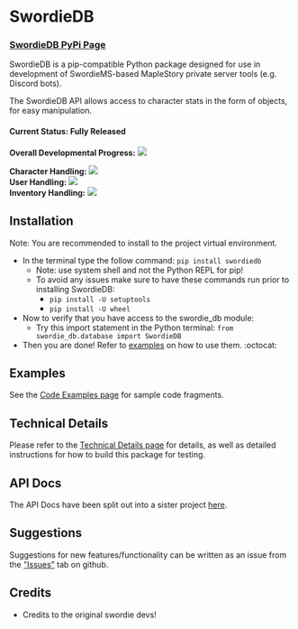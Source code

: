 # SwordieDB
### [SwordieDB PyPi Page](https://pypi.org/project/swordiedb/)

SwordieDB is a pip-compatible Python package designed for use in development of SwordieMS-based MapleStory private server tools (e.g. Discord bots).  

The SwordieDB API allows access to character stats in the form of objects, for easy manipulation.  

#### **Current Status:** Fully Released
**Overall Developmental Progress:** ![](https://progress-bar.dev/100) 
  
**Character Handling:** ![](https://progress-bar.dev/100)    
**User Handling:** ![](https://progress-bar.dev/100)    
**Inventory Handling:** ![](https://progress-bar.dev/100)    
## Installation
Note: You are recommended to install to the project virtual environment.
- In the terminal type the follow command: `pip install swordiedb`  
    - Note: use system shell and not the Python REPL for pip!
    - To avoid any issues make sure to have these commands run prior to installing SwordieDB:
        - `pip install -U setuptools`
        - `pip install -U wheel`
- Now to verify that you have access to the swordie_db module:
    - Try this import statement in the Python terminal: `from swordie_db.database import SwordieDB`
- Then you are done! Refer to [examples](https://github.com/Bratah123/SwordieDB/wiki/Sample-Code-Fragments) on how to use them. :octocat:
## Examples
See the [Code Examples page](https://github.com/Bratah123/SwordieDB/wiki/Sample-Code-Fragments) for sample code fragments.
## Technical Details
Please refer to the [Technical Details page](https://github.com/Bratah123/SwordieDB/wiki/Technical-Details) for details, as well as detailed instructions for how to build this package for testing.  
## API Docs
The API Docs have been split out into a sister project [here](https://kookiiestudios.github.io/ProjectShieldieDB/).

## Suggestions
Suggestions for new features/functionality can be written as an issue from the ["Issues"](https://github.com/Bratah123/SwordieDB/issues) tab on github.

## Credits
- Credits to the original swordie devs!
